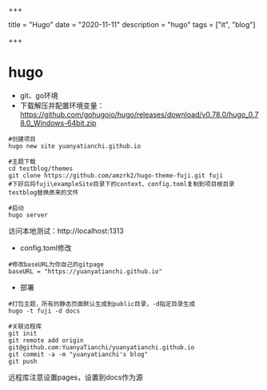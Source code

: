 
+++

title = "Hugo"
date = "2020-11-11"
description = "hugo"
tags = ["it", "blog"]

+++



# hugo

- git、go环境
- 下载解压并配置环境变量：https://github.com/gohugoio/hugo/releases/download/v0.78.0/hugo_0.78.0_Windows-64bit.zip

```shell
#创建项目
hugo new site yuanyatianchi.github.io

#主题下载
cd testblog/themes
git clone https://github.com/amzrk2/hugo-theme-fuji.git fuji
#下好后将fuji\exampleSite目录下的context、config.toml复制到项目根目录testblog替换原来的文件

#启动
hugo server
```

访问本地测试：http://localhost:1313

- config.toml修改

```shell
#修改baseURL为你自己的gitpage
baseURL = "https://yuanyatianchi.github.io"
```

- 部署

```shell
#打包主题，所有的静态页面默认生成到public目录，-d指定目录生成
hugo -t fuji -d docs

#关联远程库
git init
git remote add origin git@github.com:YuanyaTianchi/yuanyatianchi.github.io
git commit -a -m "yuanyatianchi's blog"
git push
```

远程库注意设置pages，设置到docs作为源
